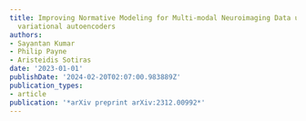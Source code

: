 ```yaml
---
title: Improving Normative Modeling for Multi-modal Neuroimaging Data using mixture-of-product-of-experts
  variational autoencoders
authors:
- Sayantan Kumar
- Philip Payne
- Aristeidis Sotiras
date: '2023-01-01'
publishDate: '2024-02-20T02:07:00.983889Z'
publication_types:
- article
publication: '*arXiv preprint arXiv:2312.00992*'
---
```

